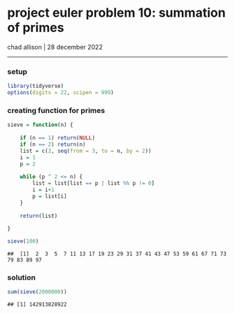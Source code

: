 project euler problem 10: summation of primes
================
chad allison \| 28 december 2022

------------------------------------------------------------------------

### setup

``` r
library(tidyverse)
options(digits = 22, scipen = 999)
```

### creating function for primes

``` r
sieve = function(n) {
  
    if (n == 1) return(NULL)
    if (n == 2) return(n)
    list = c(2, seq(from = 3, to = n, by = 2))
    i = 1
    p = 2
    
    while (p ^ 2 <= n) {
        list = list[list == p | list %% p != 0]
        i = i+1
        p = list[i]
    }
    
    return(list)
    
}

sieve(100)
```

    ##  [1]  2  3  5  7 11 13 17 19 23 29 31 37 41 43 47 53 59 61 67 71 73 79 83 89 97

### solution

``` r
sum(sieve(2000000))
```

    ## [1] 142913828922
